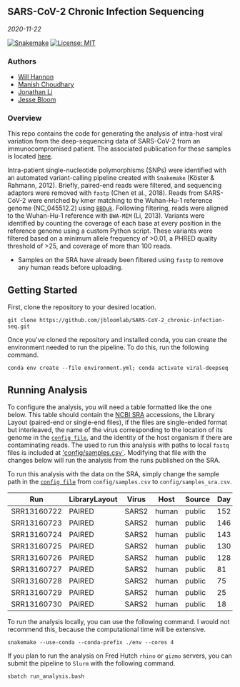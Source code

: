 ## SARS-CoV-2 Chronic Infection Sequencing
*2020-11-22*

[![Snakemake](https://img.shields.io/badge/snakemake-≥5.17-brightgreen.svg)](https://snakemake.bitbucket.io)
[![License: MIT](https://img.shields.io/badge/License-MIT-yellow.svg)](https://opensource.org/licenses/MIT)

### Authors

* [Will Hannon](https://www.linkedin.com/in/williamhannon/)
* [Manish Choudhary](https://jonathanlilab.bwh.harvard.edu/)
* [Jonathan Li](https://jonathanlilab.bwh.harvard.edu/)
* [Jesse Bloom](https://www.fredhutch.org/en/faculty-lab-directory/bloom-jesse.html)

### Overview

This repo contains the code for generating the analysis of intra-host viral variation from the deep-sequencing data of SARS-CoV-2 from an immunocompromised patient. The associated publication for these samples is located [here](https://www.nejm.org/doi/full/10.1056/NEJMc2031364).

Intra-patient single-nucleotide polymorphisms (SNPs) were identified with an automated variant-calling pipeline created with `Snakemake` (Köster & Rahmann, 2012). Briefly, paired-end reads were filtered, and sequencing adaptors were removed with `fastp` (Chen et al., 2018). Reads from SARS-CoV-2 were enriched by kmer matching to the Wuhan-Hu-1 reference genome (NC_045512.2) using [`BBDuk`](https://jgi.doe.gov/data-and-tools/bbtools/bb-tools-user-guide/). Following filtering, reads were aligned to the Wuhan-Hu-1 reference with `BWA-MEM` (Li, 2013). Variants were identified by counting the coverage of each base at every position in the reference genome using a custom Python script. These variants were filtered based on a minimum allele frequency of >0.01, a PHRED quality threshold of >25, and coverage of more than 100 reads.

 * Samples on the SRA have already been filtered using `fastp` to remove any human reads before uploading.
 
## Getting Started 

First, clone the repository to your desired location. 

```
git clone https://github.com/jbloomlab/SARS-CoV-2_chronic-infection-seq.git 
```

Once you've cloned the repository and installed conda, you can create the environment needed to run the pipeline. To do this, run the following command. 

```
conda env create --file environment.yml; conda activate viral-deepseq
```

## Running Analysis

To configure the analysis, you will need a table formatted like the one below. This table should contain the [NCBI SRA](https://www.ncbi.nlm.nih.gov/sra) accessions, the Library Layout (paired-end or single-end files), if the files are single-ended format but interleaved, the name of the virus corresponding to the location of its genome in the [`config file`](/config/config.yml), and the identity of the host organism if there are contaminating reads. The used to run this analysis with paths to local `fastq` files is included at ['config/samples.csv`](config/samples.csv). Modifying that file with the changes below will run the analysis from the runs published on the SRA. 

To run this analysis with the data on the SRA, simply change the sample path in the [`config file`](/config/config.yml) from `config/samples.csv` to `config/samples_sra.csv`. 

| Run         | LibraryLayout | Virus | Host  | Source | Day |
|-------------|---------------|-------|-------|--------|-----|
| SRR13160722 | PAIRED        | SARS2 | human | public | 152 |
| SRR13160723 | PAIRED        | SARS2 | human | public | 146 |
| SRR13160724 | PAIRED        | SARS2 | human | public | 143 |
| SRR13160725 | PAIRED        | SARS2 | human | public | 130 |
| SRR13160726 | PAIRED        | SARS2 | human | public | 128 |
| SRR13160727 | PAIRED        | SARS2 | human | public | 81  |
| SRR13160728 | PAIRED        | SARS2 | human | public | 75  |
| SRR13160729 | PAIRED        | SARS2 | human | public | 25  |
| SRR13160730 | PAIRED        | SARS2 | human | public | 18  |

To run the analysis locally, you can use the following command. I would not recommend this, because the computational time will be extensive. 

```
snakemake --use-conda --conda-prefix ./env --cores 4
```

If you plan to run the analysis on Fred Hutch `rhino` or `gizmo` servers, you can submit the pipeline to `Slurm` with the following command. 

```
sbatch run_analysis.bash
```



